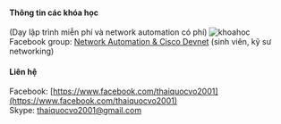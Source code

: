 #### Thông tin các khóa học
(Dạy lập trình miễn phí và network automation có phí)
![khoahoc](https://scontent.fhan2-5.fna.fbcdn.net/v/t1.0-9/132065720_1135071573617891_8160983629105542981_o.jpg?_nc_cat=107&ccb=2&_nc_sid=825194&_nc_ohc=GGXdiJJK2oMAX8vNhdF&_nc_ht=scontent.fhan2-5.fna&oh=5982dac948b9e08edaf9389886748f04&oe=60334A0C)                
Facebook group: [Network Automation & Cisco Devnet](https://www.facebook.com/groups/networkautomation2001/) (sinh viên, kỹ sư networking)

#### Liên hệ
Facebook: [https://www.facebook.com/thaiquocvo2001](https://www.facebook.com/thaiquocvo2001)          
Skype: thaiquocvo2001@gmail.com   
